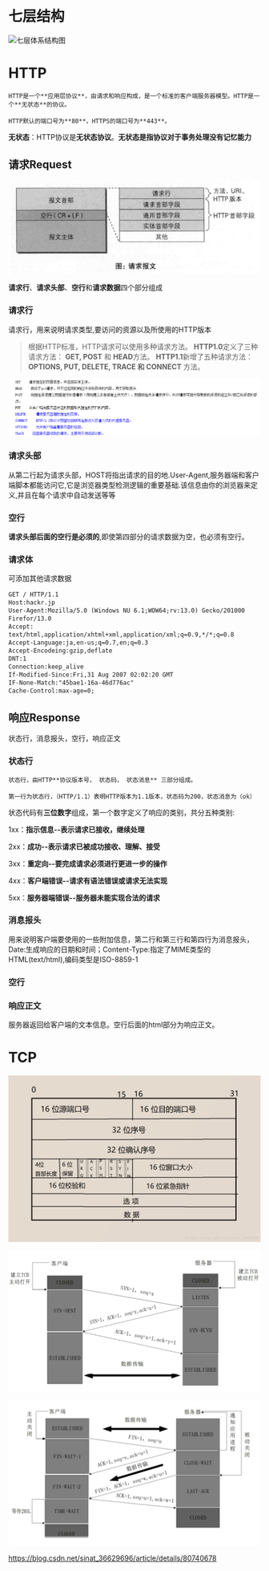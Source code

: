 # 七层结构

![七层体系结构图](https://camo.githubusercontent.com/62a81cdf1d9840226e1a49625e5821f17e655cfd/68747470733a2f2f6d792d626c6f672d746f2d7573652e6f73732d636e2d6265696a696e672e616c6979756e63732e636f6d2f323031392f372f2545342542382538332545352542312538322545342542442539332545372542332542422545372542422539332545362539452538342545352539422542452e706e67)

# HTTP

 	HTTP是一个**应用层协议**，由请求和响应构成，是一个标准的客户端服务器模型。HTTP是一个**无状态**的协议。

 	HTTP默认的端口号为**80**，HTTPS的端口号为**443**。

 **无状态**：HTTP协议是**无状态协议**。**无状态是指协议对于事务处理没有记忆能力** 

## 请求Request

![1579418411866](计算机网络.assets/1579418411866.png)

 **请求行**、**请求头部**、**空行**和**请求数据**四个部分组成 

### 请求行

请求行，用来说明请求类型,要访问的资源以及所使用的HTTP版本

>  根据HTTP标准，HTTP请求可以使用多种请求方法。
>  **HTTP1.0**定义了三种请求方法： **GET, POST** 和 **HEAD**方法。
>  **HTTP1.1**新增了五种请求方法：**OPTIONS, PUT, DELETE, TRACE 和 CONNECT** 方法。 

 ![img](计算机网络.assets/1090617-20180225213836463-1534510001.png) 



### 请求头部

 从第二行起为请求头部，HOST将指出请求的目的地.User-Agent,服务器端和客户端脚本都能访问它,它是浏览器类型检测逻辑的重要基础.该信息由你的浏览器来定义,并且在每个请求中自动发送等等 

### 空行

**请求头部后面的空行是必须的**,即使第四部分的请求数据为空，也必须有空行。

### 请求体

可添加其他请求数据

```http
GET / HTTP/1.1
Host:hackr.jp
User-Agent:Mozilla/5.0 (Windows NU 6.1;WOW64;rv:13.0) Gecko/201000 Firefor/13.0
Accept: text/html,application/xhtml+xml,application/xml;q=0.9,*/*;q=0.8
Accept-Language:ja,en-us;q=0.7,en;q=0.3
Accept-Encodeing:gzip,deflate
DNT:1
Connection:keep_alive
If-Modified-Since:Fri,31 Aug 2007 02:02:20 GMT
IF-None-Match:"45bae1-16a-46d776ac"
Cache-Control:max-age=0;
```

## 响应Response

状态行，消息报头，空行，响应正文

### 状态行

 	状态行，由HTTP**协议版本号， 状态码， 状态消息** 三部分组成。

 	第一行为状态行，（HTTP/1.1）表明HTTP版本为1.1版本，状态码为200，状态消息为（ok）

状态代码有**三位数字**组成，第一个数字定义了响应的类别，共分五种类别:

1xx：**指示信息--表示请求已接收，继续处理**

2xx：**成功--表示请求已被成功接收、理解、接受**

3xx：**重定向--要完成请求必须进行更进一步的操作**

4xx：**客户端错误--请求有语法错误或请求无法实现**

5xx：**服务器端错误--服务器未能实现合法的请求**



### 消息报头

用来说明客户端要使用的一些附加信息，第二行和第三行和第四行为消息报头，
Date:生成响应的日期和时间；Content-Type:指定了MIME类型的HTML(text/html),编码类型是ISO-8859-1 

### 空行

### 响应正文

服务器返回给客户端的文本信息。空行后面的html部分为响应正文。

# TCP

 ![Alt text](计算机网络.assets/20180620002403691.png) 



![1585540418884](计算机网络.assets/1585540418884.png)

![1585540618149](计算机网络.assets/1585540618149.png)

 https://blog.csdn.net/sinat_36629696/article/details/80740678 


